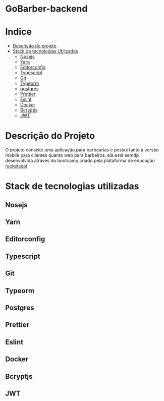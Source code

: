 # GoBarber-backend

Indice
=
  * [Descrição do projeto](#Descrição-do-projeto)
  * [Stack de tecnologias Utilizadas](#Stack-de-tecnologias-Utilizadas)
    * [Nosejs](#Nosejs)
    * [Yarn](#yarn)
    * [Editorconfig](#editorconfig)
    * [Typescript](#typescript)
    * [Git](#git)
    * [Typeorm](#typeorm)
    * [postgres](#postgres)
    * [Prettier](#prettier)
    * [Eslint](#eslint)
    * [Docker](#docker)
    * [Bcryptjs](#bcryptjs)
    * [JWT](#JWT)

Descrição do Projeto
=
O projeto consiste uma aplicação para barbearías e possui tanto a versão mobile para clientes quanto web para barbeiros, ela está semdp desenvolvida através do bootcamp criado pela plataforma de educação [rocketseat](https://rocketseat.com.br)

Stack de tecnologias utilizadas
=
## Nosejs
## Yarn
## Editorconfig
## Typescript
## Git
## Typeorm
## Postgres
## Prettier
## Eslint
## Docker
## Bcryptjs
## JWT
